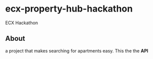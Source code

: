 # ecx-property-hub-hackathon
ECX Hackathon
## About
a project that makes searching for apartments easy. This the the **API**
